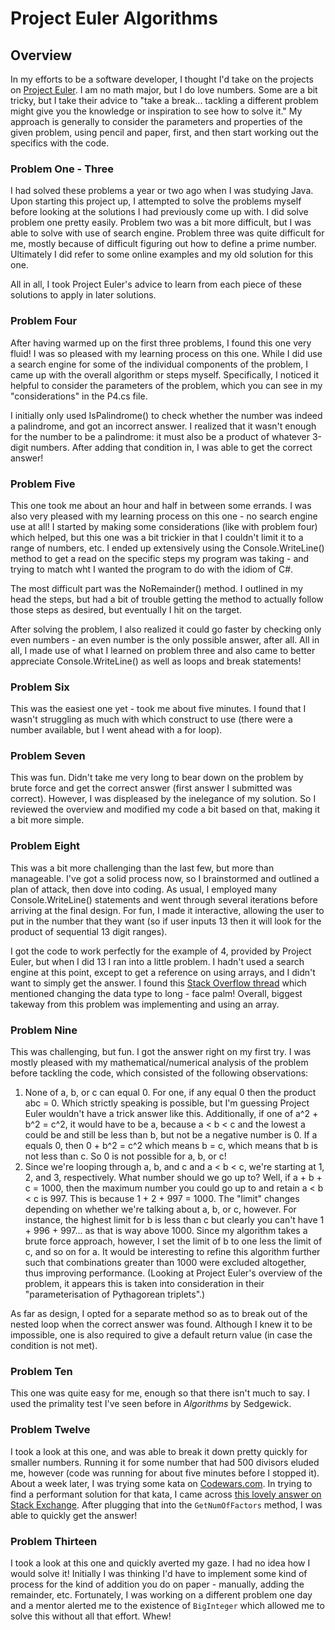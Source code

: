 # Project Euler Algorithms
## Overview
In my efforts to be a software developer, I thought I'd take on the projects on [Project Euler](https://projecteuler.net/about). I am no math major, but I do love numbers. Some are a bit tricky, but I take their advice to "take a break... tackling a different problem might give you the knowledge or inspiration to see how to solve it." My approach is generally to consider the parameters and properties of the given problem, using pencil and paper, first, and then start working out the specifics with the code.

### Problem One - Three
I had solved these problems a year or two ago when I was studying Java. Upon starting this project up, I attempted to solve the problems myself before looking at the solutions I had previously come up with. I did solve problem one pretty easily. Problem two was a bit more difficult, but I was able to solve with use of search engine. Problem three was quite difficult for me, mostly because of difficult figuring out how to define a prime number. Ultimately I did refer to some online examples and my old solution for this one. 

All in all, I took Project Euler's advice to learn from each piece of these solutions to apply in later solutions.

### Problem Four
After having warmed up on the first three problems, I found this one very fluid! I was so pleased with my learning process on this one. While I did use a search engine for some of the individual components of the problem, I came up with the overall algorithm or steps myself. Specifically, I noticed it helpful to consider the parameters of the problem, which you can see in my "considerations" in the P4.cs file. 

I initially only used IsPalindrome() to check whether the number was indeed a palindrome, and got an incorrect answer. I realized that it wasn't enough for the number to be a palindrome: it must also be a product of whatever 3-digit numbers. After adding that condition in, I was able to get the correct answer!

### Problem Five
This one took me about an hour and  half in between some errands. I was also very pleased with my learning process on this one - no search engine use at all! I started by making some considerations (like with problem four) which helped, but this one was a bit trickier in that I couldn't limit it to a range of numbers, etc. I ended up extensively using the Console.WriteLine() method to get a read on the specific steps my program was taking - and trying to match wht I wanted the program to do with the idiom of C#.

The most difficult part was the NoRemainder() method. I outlined in my head the steps, but had a bit of trouble getting the method to actually follow those steps as desired, but eventually I hit on the target. 

After solving the problem, I also realized it could go faster by checking only even numbers - an even number is the only possible answer, after all. All in all, I made use of what I learned on problem three and also came to better appreciate Console.WriteLine() as well as loops and break statements!

### Problem Six
This was the easiest one yet - took me about five minutes. I found that I wasn't struggling as much with which construct to use (there were a number available, but I went ahead with a for loop).

### Problem Seven
This was fun. Didn't take me very long to bear down on the problem by brute force and get the correct answer (first answer I submitted was correct). However, I was displeased by the inelegance of my solution. So I reviewed the overview and modified my code a bit based on that, making it a bit more simple.

### Problem Eight
This was a bit more challenging than the last few, but more than manageable. I've got a solid process now, so I brainstormed and outlined a plan of attack, then dove into coding. As usual, I employed many Console.WriteLine() statements and went through several iterations before arriving at the final design. For fun, I made it interactive, allowing the user to put in the number that they want (so if user inputs 13 then it will look for the product of sequential 13 digit ranges). 

I got the code to work perfectly for the example of 4, provided by Project Euler, but when I did 13 I ran into a little problem. I hadn't used a search engine at this point, except to get a reference on using arrays, and I didn't want to simply get the answer. I found this [Stack Overflow thread](https://stackoverflow.com/questions/35532198/project-euler-8-in-c-sharp) which mentioned changing the data type to long - face palm! Overall, biggest takeway from this problem was implementing and using an array.

### Problem Nine
This was challenging, but fun. I got the answer right on my first try. I was mostly pleased with my mathematical/numerical analysis of the problem before tackling the code, which consisted of the following observations:
1. None of a, b, or c can equal 0. For one, if any equal 0 then the product abc = 0. Which strictly speaking is possible, but I'm guessing Project Euler wouldn't have a trick answer like this. Additionally, if one of a^2 + b^2 = c^2, it would have to be a, because a < b < c and the lowest a could be and still be less than b, but not be a negative number is 0. If a equals 0, then 0 + b^2 = c^2 which means b = c, which means that b is not less than c. So 0 is not possible for a, b, or c!
2. Since we're looping through a, b, and c and a < b < c, we're starting at 1, 2, and 3, respectively. What number should we go up to? Well, if a + b + c = 1000, then the maximum number you could go up to and retain a < b < c is 997. This is because 1 + 2 + 997 = 1000. The "limit" changes depending on whether we're talking about a, b, or c, however. For instance, the highest limit for b is less than c but clearly you can't have 1 + 996 + 997... as that is way above 1000. Since my algorithm takes a brute force approach, however, I set the limit of b to one less the limit of c, and so on for a. It would be interesting to refine this algorithm further such that combinations greater than 1000 were excluded altogether, thus improving performance. (Looking at Project Euler's overview of the problem, it appears this is taken into consideration in their "parameterisation of Pythagorean triplets".)

As far as design, I opted for a separate method so as to break out of the nested loop when the correct answer was found. Although I knew it to be impossible, one is also required to give a default return value (in case the condition is not met).

### Problem Ten 
This one was quite easy for me, enough so that there isn't much to say. I used the primality test I've seen before in *Algorithms* by Sedgewick.

### Problem Twelve
I took a look at this one, and was able to break it down pretty quickly for smaller numbers. Running it for some number that had 500 divisors eluded me, however (code was running for about five minutes before I stopped it). About a week later, I was trying some kata on [Codewars.com](www.codewars.com). In trying to find a performant solution for that kata, I came across [this lovely answer on Stack Exchange](https://codereview.stackexchange.com/questions/237416/c-code-to-find-all-divisors-of-an-integer). After plugging that into the `GetNumOfFactors` method, I was able to quickly get the answer!

### Problem Thirteen
I took a look at this one and quickly averted my gaze. I had no idea how I would solve it! Initially I was thinking I'd have to implement some kind of process for the kind of addition you do on paper - manually, adding the remainder, etc. Fortunately, I was working on a different problem one day and a mentor alerted me to the existence of `BigInteger` which allowed me to solve this without all that effort. Whew!
